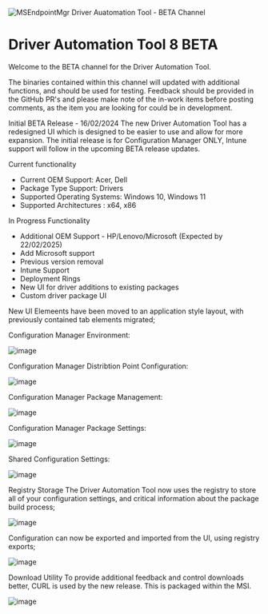 ![MSEndpointMgr Driver Auatomation Tool - BETA Channel](https://msendpointmgr.com/wp-content/uploads/DAT/DAT1.jpg)

# Driver Automation Tool 8 BETA

Welcome to the BETA channel for the Driver Automation Tool.

The binaries contained within this channel will updated with additional functions, and should be used for testing. Feedback should be provided in the GitHub PR's and please make note of the in-work items before posting comments, as the item you are looking for could be in development.

Initial BETA Release - 16/02/2024
The new Driver Automation Tool has a redesigned UI which is designed to be easier to use and allow for more expansion. The initial release is for Configuration Manager ONLY, Intune support will follow in the upcoming BETA release updates. 

Current functionality
- Current OEM Support: Acer, Dell
- Package Type Support: Drivers
- Supported Operating Systems: Windows 10, Windows 11
- Supported Architectures : x64, x86

In Progress Functionality
- Additional OEM Support - HP/Lenovo/Microsoft (Expected by 22/02/2025)
- Add Microsoft support 
- Previous version removal 
- Intune Support
- Deployment Rings
- New UI for driver additions to existing packages
- Custom driver package UI

New UI
Elemeents have been moved to an application style layout, with previously contained tab elements migrated;

Configuration Manager Environment:

![image](https://github.com/user-attachments/assets/1ba85731-6a47-4b14-8942-16b3f5cd8365)

Configuration Manager Distribtion Point Configuration:

![image](https://github.com/user-attachments/assets/c95bf097-ce65-4a70-9ead-eafcc518da80)

Configuration Manager Package Management:

![image](https://github.com/user-attachments/assets/110b948e-1a77-40e5-8f32-ee1aacf2561d)

Configuration Manager Package Settings:

![image](https://github.com/user-attachments/assets/709638f8-5e58-4d04-9908-62d1fcbeefe3)

Shared Configuration Settings:

![image](https://github.com/user-attachments/assets/36fce782-0bf7-41fa-bd16-fde9361130c8)

Registry Storage
The Driver Automation Tool now uses the registry to store all of your configuration settings, and critical information about the package build process;

![image](https://github.com/user-attachments/assets/b3977d45-1492-4636-bf1d-236a4160af8d)


Configuration can now be exported and imported from the UI, using registry exports;

![image](https://github.com/user-attachments/assets/4b7eddbd-002c-4597-a4b6-4d8ae01562e0)

Download Utility
To provide additional feedback and control downloads better, CURL is used by the new release. This is packaged within the MSI.

![image](https://github.com/user-attachments/assets/dd487337-d489-45fd-9b54-a039e29e8fbf)












